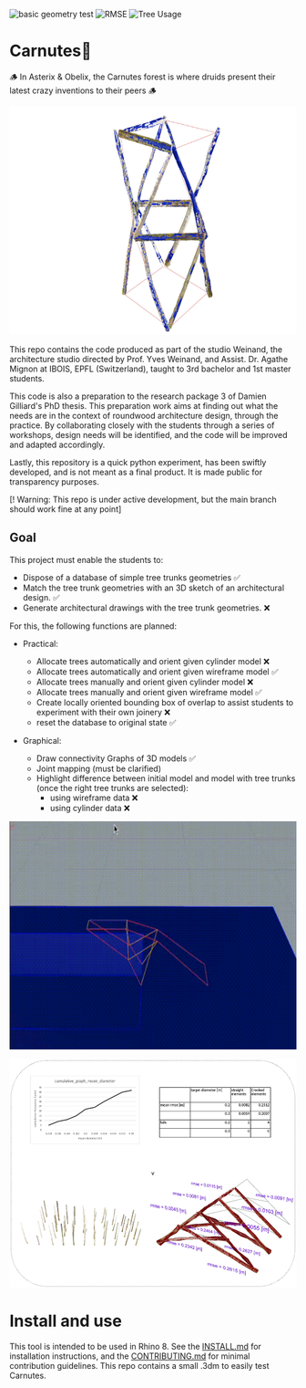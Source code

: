 ![basic geometry test](https://github.com/ibois-epfl/Carnutes/actions/workflows/test_geo_basics.yml/badge.svg)
![RMSE](https://img.shields.io/badge/RMSE-${rmse}-#c7a8ad)
![Tree Usage](https://img.shields.io/badge/Tree_Usage-${tree_usage}-#c7a8ad)

# Carnutes🌳

🪵 In Asterix & Obelix, the Carnutes forest is where druids present their latest crazy inventions to their peers 🪵

<p align="center"> <img src="./assets/images/06_09_2024_Carnutes_illustration.png" height="400" />

This repo contains the code produced as part of the studio Weinand, the architecture studio directed by Prof. Yves Weinand, and Assist. Dr. Agathe Mignon at IBOIS, EPFL (Switzerland), taught to 3rd bachelor and 1st master students.

This code is also a preparation to the research package 3 of Damien Gilliard's PhD thesis. This preparation work aims at finding out what the needs are in the context of roundwood architecture design, through the practice. By collaborating closely with the students through  a series of workshops, design needs will be identified, and the code will be improved and adapted accordingly.

Lastly, this repository is a quick python experiment, has been swiftly developed, and is not meant as a final product. It is made public for transparency purposes.

[! Warning:  This repo is under active development, but the main branch should work fine at any point]

## Goal

 This project must enable the students to:
- Dispose of a database of simple tree trunks geometries ✅
- Match the tree trunk geometries with an 3D sketch of an architectural design. ✅
- Generate architectural drawings with the tree trunk geometries. ❌

For this, the following functions are planned:

- Practical:
    - Allocate trees automatically and orient given cylinder model ❌
    - Allocate trees automatically and orient given wireframe model ✅
    - Allocate trees manually and orient given cylinder model ❌
    - Allocate trees manually and orient given wireframe model ✅
    - Create locally oriented bounding box of overlap to assist students to experiment with their own joinery ❌
    - reset the database to original state ✅

- Graphical:
    - Draw connectivity Graphs of 3D models ✅
    - Joint mapping (must be clarified)
    - Highlight difference between initial model and model with tree trunks (once the right tree trunks are selected):
        - using wireframe data ❌
        - using cylinder data ❌

<p align="center">
    <img src="./assets/images/07_09_2024_demo_Carnutes.gif" height="400" />

<p align="center">
    <img src="./assets/images/05_09_2024_Carnutes_eval.png" height="400" >

# Install and use
This tool is intended to be used in Rhino 8.
See the [INSTALL.md](./INSTALL.md) for installation instructions, and the [CONTRIBUTING.md](./CONTRIBUTING.md) for minimal contribution guidelines. This repo contains a small .3dm to easily test Carnutes.
